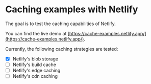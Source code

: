 # Caching examples with Netlify

The goal is to test the caching capabilities of Netlify.

You can find the live demo at [https://cache-examples.netlify.app/](https://cache-examples.netlify.app/).

Currently, the following caching strategies are tested:

- [x] Netlify's blob storage
- [ ] Netlify's build cache
- [ ] Netlify's edge caching
- [ ] Netlify's cdn caching
